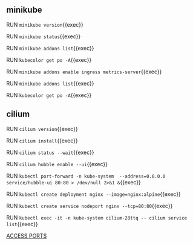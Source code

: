 ## minikube

RUN `minikube version`{{exec}}   

RUN `minikube status`{{exec}}

RUN `minikube addons list`{{exec}}       

RUN `kubecolor get po -A`{{exec}}    

RUN `minikube addons enable ingress metrics-server`{{exec}}    

RUN `minikube addons list`{{exec}}    

RUN `kubecolor get po -A`{{exec}}  

## cilium

RUN `cilium version`{{exec}}     

RUN `cilium install`{{exec}}   

RUN `cilium status --wait`{{exec}}  

RUN `cilium hubble enable --ui`{{exec}}    

RUN `kubectl port-forward -n kube-system  --address=0.0.0.0 service/hubble-ui 80:80 > /dev/null 2>&1 &`{{exec}}    

RUN `kubectl create deployment nginx --image=nginx:alpine`{{exec}} 

RUN `kubectl create service nodeport nginx --tcp=80:80`{{exec}}   

RUN `kubectl exec -it -n kube-system cilium-28ttq -- cilium service list`{{exec}} 

[ACCESS PORTS]({{TRAFFIC_SELECTOR}})
